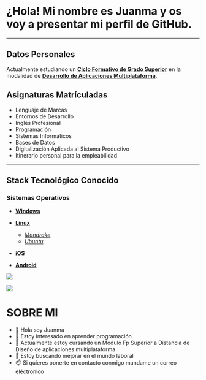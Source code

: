  # ¿Hola! Mi nombre es Juanma y os voy a presentar mi perfil de GitHub.

 ___

 ## Datos Personales

 Actualmente estudiando un [**Ciclo Formativo de Grado Superior**](https://www.todofp.es/que-estudiar/ciclos/grado-superior.html) en la modalidad de [**Desarrollo de Aplicaciones Multiplataforma**](https://www.todofp.es/que-estudiar/loe/informatica-comunicaciones/des-aplicaciones-multiplataforma.html).

 ## Asignaturas Matrículadas

 - Lenguaje de Marcas
 - Entornos de Desarrollo
 - Inglés Profesional
 - Programación
 - Sistemas Informáticos
 - Bases de Datos
 - Digitalización Aplicada al Sistema Productivo
 - Itinerario personal para la empleabilidad

___

## Stack Tecnológico Conocido

### Sistemas Operativos

- [**Windows**](https://www.microsoft.com/es-es/windows?r=1)
- [**Linux**](https://www.linux.org/)

  - [*Mandrake*](https://www.mandrakelinux.org/)
  - [*Ubuntu*](https://ubuntu.com/download)

- [**iOS**](https://www.apple.com/es/ios/ios-18/)
- [**Android**](https://www.android.com/intl/es_es/)

![](/https://www.google.com/imgres?q=sistemas%20operativos&imgurl=https%3A%2F%2Fwww.areatecnologia.com%2Finformatica%2Fimagenes%2Fso.jpg&imgrefurl=https%3A%2F%2Fwww.areatecnologia.com%2Fsistemas-operativos.htm&docid=-B6QrLGzyjcSNM&tbnid=tFsuE-MEverFpM&vet=12ahUKEwjcltLFpoSJAxX3RfEDHYnLBh0QM3oFCIYBEAA..i&w=627&h=277&hcb=2&ved=2ahUKEwjcltLFpoSJAxX3RfEDHYnLBh0QM3oFCIYBEAA)
 
 ![](/favicon.png)
 
 
 # SOBRE MI

- 👋 Hola soy Juanma
- 👀 Estoy interesado en aprender programación
- 🌱 Actualmente estoy cursando un Modulo Fp Superior a Distancia de Diseño de aplicaciones multiplataforma
- 💞️ Estoy buscando mejorar en el mundo laboral
- 📫 Si quieres ponerte en contacto conmigo mandame un correo eléctronico


<!---
Juanma-prueba/Juanma-prueba is a ✨ special ✨ repository because its `README.md` (this file) appears on your GitHub profile.
You can click the Preview link to take a look at your changes.
--->
